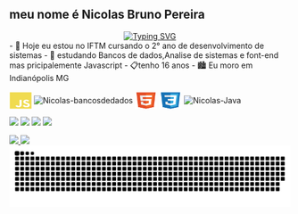 ## meu nome é Nicolas Bruno Pereira
 <div align="center">
  <a href="https://git.io/typing-svg"><img src="https://readme-typing-svg.herokuapp.com?font=Fira+Code&pause=1000&color=F7B25B&width=435&lines=Bem+vindo+a+meu+perfil+do+GitHub" alt="Typing SVG" /></a>
 </div>
- 🏫 Hoje eu estou no  IFTM cursando o 2° ano de desenvolvimento de sistemas
- 📖 estudando Bancos de dados,Analise de sistemas e font-end mas pricipalemente Javascript
- 📋tenho 16 anos
- 🏙️ Eu moro em Indianópolis MG
 <div>
  <div style="display: inline_block"><br>
  <img align="center" alt="Nicolasbruno-Js" height="30" width="40" src="https://raw.githubusercontent.com/devicons/devicon/master/icons/javascript/javascript-plain.svg">
  <img align="center" alt="Nicolas-bancosdedados" height="30" width="40" src="https://img.icons8.com/?size=100&id=KZHjwwenS7oK&format=png&color=000000">
  <img align="center" alt="Nicolas-HTML" height="30" width="40" src="https://raw.githubusercontent.com/devicons/devicon/master/icons/html5/html5-original.svg">
  <img align="center" alt="Nicolas-CSS" height="30" width="40" src="https://raw.githubusercontent.com/devicons/devicon/master/icons/css3/css3-original.svg">
  <img align="center" alt="Nicolas-Java" height="30" width="40" src="https://img.icons8.com/?size=100&id=Pd2x9GWu9ovX&format=png&color=000000">
  </div>
  <div> 

  <a href="https://www.instagram.com/nicolas133bruno/" target="_blank"><img src="https://img.shields.io/badge/-Instagram-%23E4405F?style=for-the-badge&logo=instagram&logoColor=white" target="_blank"></a>
 	<a href="https://www.twitch.tv/nicolas133bruno" target="_blank"><img src="https://img.shields.io/badge/Twitch-9146FF?style=for-the-badge&logo=twitch&logoColor=white" target="_blank"></a>
<a href="mailto:nicolas.bruno@estudante.iftm.edu.br"><img src="https://img.shields.io/badge/-Gmail-%23333?style=for-the-badge&logo=gmail&logoColor=white" target="_blank"></a>
  <a href="https://www.linkedin.com/in/nicolas-bruno-pereira-31864133a/" target="_blank"><img src="https://img.shields.io/badge/-LinkedIn-%230077B5?style=for-the-badge&logo=linkedin&logoColor=white" target="_blank"></a> 
  
</div>
<div>
  <a href="https://beacons.ai/Nicolas133bruno">
    <img height="180em" src="https://github-readme-stats.vercel.app/api?username=Nicolas133bruno&show_icons=true&theme=dark&include_all_commits=true&count_private=true" />
    <img height="180em" src="https://github-readme-stats.vercel.app/api/top-langs/?username=Nicolas133bruno&layout=compact&langs_count=16&theme=dark" />
  </a>
</div>
<picture align="center">
  <source media="(prefers-color-scheme: dark)" srcset="https://raw.githubusercontent.com/Nicolas133bruno/Nicolas133bruno/output/github-contribution-grid-snake-dark.svg">
  <source media="(prefers-color-scheme: light)" srcset="https://raw.githubusercontent.com/Nicolas133bruno/Nicolas133bruno/output/github-contribution-grid-snake-dark.svg">
  <img align="center" alt="github contribution grid snake animation" src="https://raw.githubusercontent.com/mari4souza/mari4souza/output/github-contribution-grid-snake.svg">
</picture>


  
